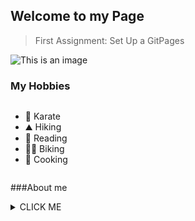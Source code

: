 ## Welcome to my Page

>First Assignment: Set Up a GitPages

![This is an image](https://myoctocat.com/assets/images/base-octocat.svg)

### My Hobbies

```
```
- 🥋 Karate
- ⛰️ Hiking
- 📖 Reading
- 🚴‍♀️ Biking
- 🥞 Cooking

```
```

###About me
<details><summary>CLICK ME</summary>
<p>
 I am Merna Khamis from Egypt. A CS major, HCI minor student.
</p>
</details>
